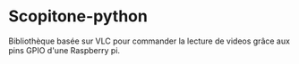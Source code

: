 # Scopitone-python
Bibliothèque basée sur VLC pour commander la lecture de videos grâce aux pins GPIO d'une Raspberry pi.
